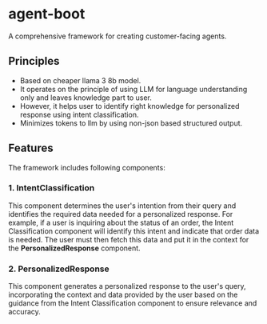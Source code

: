 # agent-boot

A comprehensive framework for creating customer-facing agents. 

## Principles
- Based on cheaper llama 3 8b model. 
- It operates on the principle of using LLM for language understanding only and leaves knowledge part to user. 
- However, it helps user to identify right knowledge for personalized response using intent classification. 
- Minimizes tokens to llm by using non-json based structured output.

## Features
The framework includes following components:
### 1. IntentClassification
This component determines the user's intention from their query and identifies the required data needed for a personalized response. For example, if a user is inquiring about the status of an order, the Intent Classification component will identify this intent and indicate that order data is needed. The user must then fetch this data and put it in the context for the **PersonalizedResponse** component.

### 2. PersonalizedResponse
This component generates a personalized response to the user's query, incorporating the context and data provided by the user based on the guidance from the Intent Classification component to ensure relevance and accuracy.


